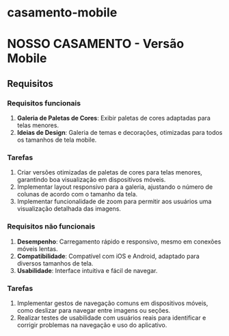 # casamento-mobile
# NOSSO CASAMENTO - Versão Mobile

## Requisitos

### Requisitos funcionais

1. **Galeria de Paletas de Cores**: Exibir paletas de cores adaptadas para telas menores.
2. **Ideias de Design**: Galeria de temas e decorações, otimizadas para todos os tamanhos de tela mobile.

### Tarefas

1. Criar versões otimizadas de paletas de cores para telas menores, garantindo boa visualização em dispositivos móveis.
2. Implementar layout responsivo para a galeria, ajustando o número de colunas de acordo com o tamanho da tela.
3. Implementar funcionalidade de zoom para permitir aos usuários uma visualização detalhada das imagens.

### Requisitos não funcionais

1. **Desempenho**: Carregamento rápido e responsivo, mesmo em conexões móveis lentas.
2. **Compatibilidade**: Compatível com iOS e Android, adaptado para diversos tamanhos de tela.
3. **Usabilidade**: Interface intuitiva e fácil de navegar.

### Tarefas

1. Implementar gestos de navegação comuns em dispositivos móveis, como deslizar para navegar entre imagens ou seções.
2. Realizar testes de usabilidade com usuários reais para identificar e corrigir problemas na navegação e uso do aplicativo.

